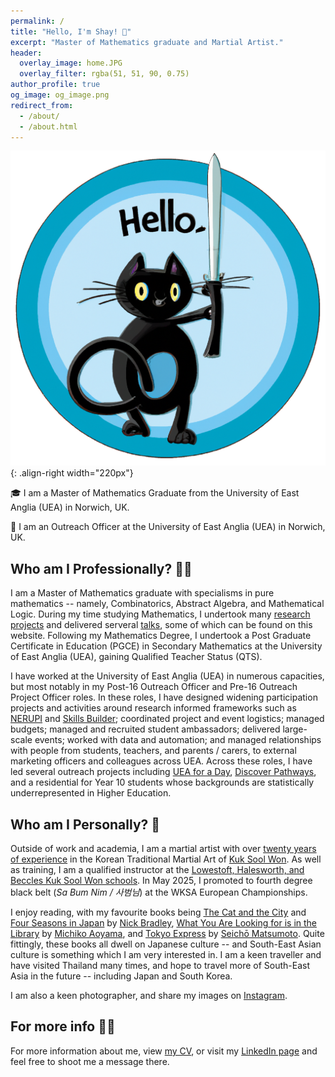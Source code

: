 ```yaml
---
permalink: /
title: "Hello, I'm Shay! 👋"
excerpt: "Master of Mathematics graduate and Martial Artist."
header:
  overlay_image: home.JPG
  overlay_filter: rgba(51, 51, 90, 0.75)
author_profile: true
og_image: og_image.png
redirect_from: 
  - /about/
  - /about.html
---
```


![Sword Cat](/images/sword-cat.png){: .align-right width="220px"}

🎓 I am a Master of Mathematics Graduate from the University of East Anglia (UEA) in Norwich, UK.

💼 I am an Outreach Officer at the University of East Anglia (UEA) in Norwich, UK.

Who am I Professionally? 👨‍🎓
------

I am a Master of Mathematics graduate with specialisms in pure mathematics -- namely, Combinatorics, Abstract Algebra, and Mathematical Logic. During my time studying Mathematics, I undertook many [research projects](/projects/) and delivered serveral [talks](/talks/), some of which can be found on this website. Following my Mathematics Degree, I undertook a Post Graduate Certificate in Education (PGCE) in Secondary Mathematics at the University of East Anglia (UEA), gaining Qualified Teacher Status (QTS).

I have worked at the University of East Anglia (UEA) in numerous capacities, but most notably in my Post-16 Outreach Officer and Pre-16 Outreach Project Officer roles. In these roles, I have designed widening participation projects and activities around research informed frameworks such as [NERUPI](https://www.nerupi.co.uk/about/nerupi-framework-overview) and [Skills Builder](https://www.skillsbuilder.org/universal-framework); coordinated project and event logistics; managed budgets; managed and recruited student ambassadors; delivered large-scale events; worked with data and automation; and managed relationships with people from students, teachers, and parents / carers, to external marketing officers and colleagues across UEA. Across these roles, I have led several outreach projects including [UEA for a Day](https://outreach.uea.ac.uk/projects/uea-for-a-day/), [Discover Pathways](https://outreach.uea.ac.uk/projects/pathways/), and a residential for Year 10 students whose backgrounds are statistically underrepresented in Higher Education.

Who am I Personally? 🥋
------

Outside of work and academia, I am a martial artist with over [twenty years of experience](/posts/2024/12/twenty-years-of-kuk-sool-part-1/) in the Korean Traditional Martial Art of [Kuk Sool Won](/posts/2023/10/why-kuk-sool-won/). As well as training, I am a qualified instructor at the [Lowestoft, Halesworth, and Beccles Kuk Sool Won schools](https://kuksoolwonlowestoft.co.uk/). In May 2025, I promoted to fourth degree black belt (*Sa Bum Nim / 사범님*) at the WKSA European Championships.

I enjoy reading, with my favourite books being [The Cat and the City](https://atlantic-books.co.uk/book/the-cat-and-the-city/) and [Four Seasons in Japan](https://www.penguin.co.uk/books/455266/four-seasons-in-japan-by-bradley-nick/) by [Nick Bradley](https://www.nickbradleywriter.com/), [What You Are Looking for is in the Library](https://www.penguin.co.uk/books/452650/what-you-are-looking-for-is-in-the-library-by-aoyama-michiko/) by [Michiko Aoyama](https://www.penguin.co.uk/authors/293365/michiko-aoyama), and [Tokyo Express](https://www.penguin.co.uk/books/316578/tokyo-express-by-matsumoto-seicho/9780241439081) by [Seichō Matsumoto](https://en.wikipedia.org/wiki/Seich%C5%8D_Matsumoto). Quite fittingly, these books all dwell on Japanese culture -- and South-East Asian culture is something which I am very interested in. I am a keen traveller and have visited Thailand many times, and hope to travel more of South-East Asia in the future -- including Japan and South Korea.

I am also a keen photographer, and share my images on [Instagram](https://instagram.com/sh4yjordan).

For more info 💁‍♂️
------

For more information about me, view [my CV](/files/shay-jordan-cv.pdf), or visit my [LinkedIn page](https://www.linkedin.com/in/shayjordan/) and feel free to shoot me a message there.